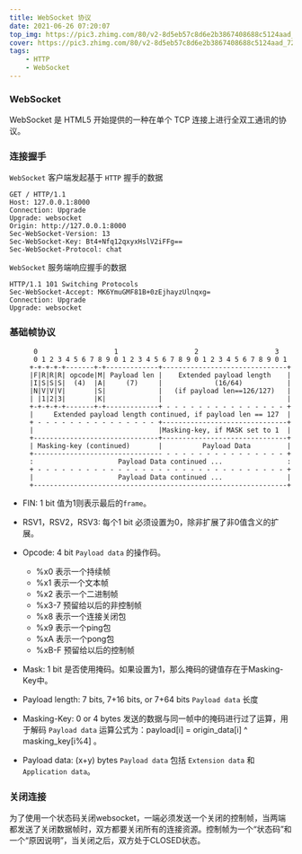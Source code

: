```yaml
---
title: WebSocket 协议
date: 2021-06-26 07:20:07
top_img: https://pic3.zhimg.com/80/v2-8d5eb57c8d6e2b3867408688c5124aad_720w.png
cover: https://pic3.zhimg.com/80/v2-8d5eb57c8d6e2b3867408688c5124aad_720w.png
tags: 
    - HTTP
    - WebSocket
---
```


### WebSocket
WebSocket 是 HTML5 开始提供的一种在单个 TCP 连接上进行全双工通讯的协议。

### 连接握手

`WebSocket` 客户端发起基于 `HTTP` 握手的数据

```
GET / HTTP/1.1
Host: 127.0.0.1:8000
Connection: Upgrade
Upgrade: websocket
Origin: http://127.0.0.1:8000
Sec-WebSocket-Version: 13
Sec-WebSocket-Key: Bt4+Nfq12qxyxHslV2iFFg==
Sec-WebSocket-Protocol: chat
```
`WebSocket` 服务端响应握手的数据
```
HTTP/1.1 101 Switching Protocols
Sec-WebSocket-Accept: MK6YmuGMF81B+0zEjhayzUlnqxg=
Connection: Upgrade
Upgrade: websocket
```

### 基础帧协议

```
      0                   1                   2                   3
      0 1 2 3 4 5 6 7 8 9 0 1 2 3 4 5 6 7 8 9 0 1 2 3 4 5 6 7 8 9 0 1
     +-+-+-+-+-------+-+-------------+-------------------------------+
     |F|R|R|R| opcode|M| Payload len |    Extended payload length    |
     |I|S|S|S|  (4)  |A|     (7)     |             (16/64)           |
     |N|V|V|V|       |S|             |   (if payload len==126/127)   |
     | |1|2|3|       |K|             |                               |
     +-+-+-+-+-------+-+-------------+ - - - - - - - - - - - - - - - +
     |     Extended payload length continued, if payload len == 127  |
     + - - - - - - - - - - - - - - - +-------------------------------+
     |                               |Masking-key, if MASK set to 1  |
     +-------------------------------+-------------------------------+
     | Masking-key (continued)       |          Payload Data         |
     +-------------------------------- - - - - - - - - - - - - - - - +
     :                     Payload Data continued ...                :
     + - - - - - - - - - - - - - - - - - - - - - - - - - - - - - - - +
     |                     Payload Data continued ...                |
     +---------------------------------------------------------------+

```
- FIN: 1 bit
​值为1则表示最后的`frame`。

- RSV1，RSV2，RSV3: 每个1 bit
必须设置为0，除非扩展了非0值含义的扩展。

- Opcode: 4 bit
`Payload data` 的操作码。
    + %x0 表示一个持续帧
    + %x1 表示一个文本帧
    + %x2 表示一个二进制帧
    + %x3-7 预留给以后的非控制帧
    + %x8 表示一个连接关闭包
    + %x9 表示一个ping包
    + %xA 表示一个pong包
    + %xB-F 预留给以后的控制帧

- Mask: 1 bit
是否使用掩码。如果设置为1，那么掩码的键值存在于Masking-Key中。

- Payload length: 7 bits, 7+16 bits, or 7+64 bits
`Payload data` 长度

- Masking-Key: 0 or 4 bytes
发送的数据与同一帧中的掩码进行过了运算，用于解码 `Payload data`
运算公式为：payload[i] = origin_data[i] ^ masking_key[i%4] 。

- Payload data: (x+y) bytes
`Payload data` 包括 `Extension data` 和 `Application data`。

### 关闭连接
为了使用一个状态码关闭websocket，一端必须发送一个关闭的控制帧，当两端都发送了关闭数据帧时，双方都要关闭所有的连接资源。控制帧为一个“状态码”和一个“原因说明”，当关闭之后，双方处于CLOSED状态。